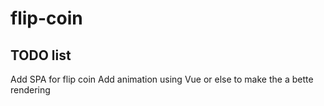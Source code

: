 # flip-coin

## TODO list
Add SPA for flip coin
Add animation using Vue or else to make the a bette rendering
